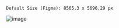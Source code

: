 ```
Default Size (Figma): 8565.3 x 5696.29 px
```


![image](https://user-images.githubusercontent.com/51705696/122726900-ce7ccc00-d2b9-11eb-8887-a7ac66ddc06f.png)
